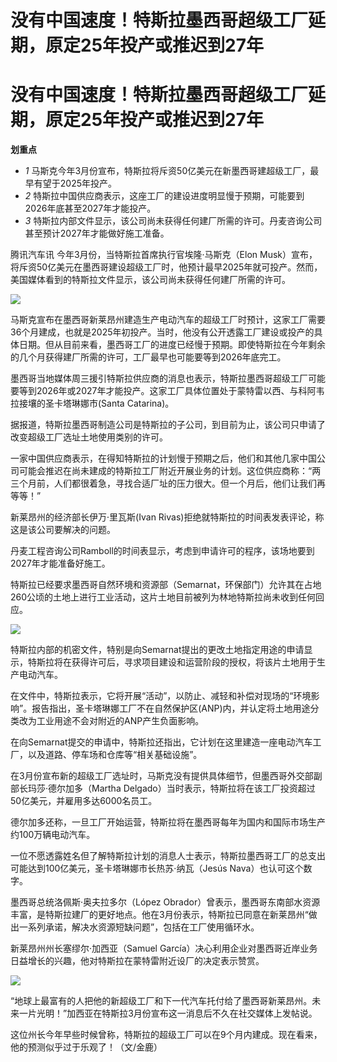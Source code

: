 # 没有中国速度！特斯拉墨西哥超级工厂延期，原定25年投产或推迟到27年

# 没有中国速度！特斯拉墨西哥超级工厂延期，原定25年投产或推迟到27年

**划重点**

  * _1_ 马斯克今年3月份宣布，特斯拉将斥资50亿美元在新墨西哥建超级工厂，最早有望于2025年投产。
  * _2_ 特斯拉中国供应商表示，这座工厂的建设进度明显慢于预期，可能要到2026年底甚至2027年才能投产。
  * _3_ 特斯拉内部文件显示，该公司尚未获得任何建厂所需的许可。丹麦咨询公司甚至预计2027年才能做好施工准备。

腾讯汽车讯 今年3月份，当特斯拉首席执行官埃隆·马斯克（Elon
Musk）宣布，将斥资50亿美元在墨西哥建设超级工厂时，他预计最早2025年就可投产。然而，美国媒体看到的特斯拉文件显示，该公司尚未获得任何建厂所需的许可。

![](https://inews.gtimg.com/news_bt/OsIU8H7JKnMX4D0QtqIciUPZyzHAbGRgUSvNFhB8oqS94AA/1000)

马斯克宣布在墨西哥新莱昂州建造生产电动汽车的超级工厂时预计，这家工厂需要36个月建成，也就是2025年初投产。当时，他没有公开透露工厂建设或投产的具体日期。但从目前来看，墨西哥工厂的进度已经慢于预期。即使特斯拉在今年剩余的几个月获得建厂所需的许可，工厂最早也可能要等到2026年底完工。

墨西哥当地媒体周三援引特斯拉供应商的消息也表示，特斯拉墨西哥超级工厂可能要等到2026年或2027年才能投产。这家工厂具体位置处于蒙特雷以西、与科阿韦拉接壤的圣卡塔琳娜市(Santa
Catarina)。

据报道，特斯拉墨西哥制造公司是特斯拉的子公司，到目前为止，该公司只申请了改变超级工厂选址土地使用类别的许可。

一家中国供应商表示，在得知特斯拉的计划慢于预期之后，他们和其他几家中国公司可能会推迟在尚未建成的特斯拉工厂附近开展业务的计划。这位供应商称：“两三个月前，人们都很着急，寻找合适厂址的压力很大。但一个月后，他们让我们再等等！”

新莱昂州的经济部长伊万·里瓦斯(Ivan Rivas)拒绝就特斯拉的时间表发表评论，称这是该公司要解决的问题。

丹麦工程咨询公司Ramboll的时间表显示，考虑到申请许可的程序，该场地要到2027年才能准备好施工。

特斯拉已经要求墨西哥自然环境和资源部（Semarnat，环保部门）允许其在占地260公顷的土地上进行工业活动，这片土地目前被列为林地特斯拉尚未收到任何回应。

![](https://inews.gtimg.com/news_bt/OoGpJi6wKGVwSY2um5R5AfIxCCBsUqeFvMAkxTtku6gM0AA/1000)

特斯拉内部的机密文件，特别是向Semarnat提出的更改土地指定用途的申请显示，特斯拉将在获得许可后，寻求项目建设和运营阶段的授权，将该片土地用于生产电动汽车。

在文件中，特斯拉表示，它将开展“活动”，以防止、减轻和补偿对现场的“环境影响”。报告指出，圣卡塔琳娜工厂不在自然保护区(ANP)内，并认定将土地用途分类改为工业用途不会对附近的ANP产生负面影响。

在向Semarnat提交的申请中，特斯拉还指出，它计划在这里建造一座电动汽车工厂，以及道路、停车场和仓库等“相关基础设施”。

在3月份宣布新的超级工厂选址时，马斯克没有提供具体细节，但墨西哥外交部副部长玛莎·德尔加多（Martha
Delgado）当时表示，特斯拉将在该工厂投资超过50亿美元，并雇用多达6000名员工。

德尔加多还称，一旦工厂开始运营，特斯拉将在墨西哥每年为国内和国际市场生产约100万辆电动汽车。

一位不愿透露姓名但了解特斯拉计划的消息人士表示，特斯拉墨西哥工厂的总支出可能达到100亿美元，圣卡塔琳娜市长热苏·纳瓦（Jesús
Nava）也认可这个数字。

墨西哥总统洛佩斯·奥夫拉多尔（López
Obrador）曾表示，墨西哥东南部水资源丰富，是特斯拉建厂的更好地点。他在3月份表示，特斯拉已同意在新莱昂州“做出一系列承诺，解决水资源短缺问题”，包括在工厂使用循环水。

新莱昂州州长塞缪尔·加西亚（Samuel García）决心利用企业对墨西哥近岸业务日益增长的兴趣，他对特斯拉在蒙特雷附近设厂的决定表示赞赏。

![](https://inews.gtimg.com/news_bt/OOjKP48uRet0BzdeJXd-5HeovVooGKTr1drGzAHGFySj0AA/1000)

“地球上最富有的人把他的新超级工厂和下一代汽车托付给了墨西哥新莱昂州。未来一片光明！”加西亚在特斯拉3月份宣布这一消息后不久在社交媒体上发帖说。

这位州长今年早些时候曾称，特斯拉的超级工厂可以在9个月内建成。现在看来，他的预测似乎过于乐观了！（文/金鹿）

